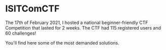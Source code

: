 # ISITComCTF
The 17th of February 2021, I hosted a national beginner-friendly CTF Competition that lasted for 2 weeks.
The CTF had 115 registered users and 60 challenges!

You'll find here some of the most demanded solutions.
